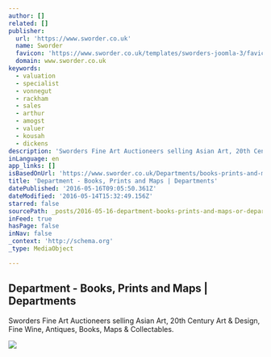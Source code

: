 ```yaml
---
author: []
related: []
publisher:
  url: 'https://www.sworder.co.uk'
  name: Sworder
  favicon: 'https://www.sworder.co.uk/templates/sworders-joomla-3/favicon.ico'
  domain: www.sworder.co.uk
keywords:
  - valuation
  - specialist
  - vonnegut
  - rackham
  - sales
  - arthur
  - amogst
  - valuer
  - kousah
  - dickens
description: 'Sworders Fine Art Auctioneers selling Asian Art, 20th Century Art & Design, Fine Wine, Antiques, Books, Maps & Collectables.'
inLanguage: en
app_links: []
isBasedOnUrl: 'https://www.sworder.co.uk/Departments/books-prints-and-maps'
title: 'Department - Books, Prints and Maps | Departments'
datePublished: '2016-05-16T09:05:50.361Z'
dateModified: '2016-05-14T15:32:49.156Z'
starred: false
sourcePath: _posts/2016-05-16-department-books-prints-and-maps-or-departments.md
inFeed: true
hasPage: false
inNav: false
_context: 'http://schema.org'
_type: MediaObject

---
```

<article style=""><h1>Department - Books, Prints and Maps | Departments</h1><p>Sworders Fine Art Auctioneers selling Asian Art, 20th Century Art &amp; Design, Fine Wine, Antiques, Books, Maps &amp; Collectables.</p><img src="https://www.sworder.co.uk/images/featured_lots/1435173345-1-IMG_3747%20copy.jpg" /></article>